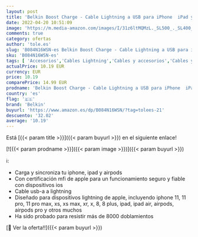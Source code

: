 ```yaml
---
layout: post
title: 'Belkin Boost Charge - Cable Lightning a USB para iPhone  iPad y AirPods  1 m  color blanco'
date: 2022-04-20 10:51:09
image: 'https://m.media-amazon.com/images/I/31z6ltMQMzL._SL500_._SL400_.jpg'
comments: true
category: ofertas
author: 'tole.es'
slug: 'B084N16WSN-es Belkin Boost Charge - Cable Lightning a USB para iPhone...'
sku: 'B084N16WSN-es'
tags: [ 'Accesorios','Cables Lightning','Cables y accesorios','Cables y conectores','Informática','belkin','ipad','iphone','🇪🇸', ]
actualPrice: 10.19 EUR
currency: EUR
price: 10.19
comparePrice: 14.99 EUR
prodname: 'Belkin Boost Charge - Cable Lightning a USB para iPhone  iPad y AirPods  1 m  color blanco'
country: 'es'
flag: '🇪🇸'
brand: 'Belkin'
buyurl: 'https://www.amazon.es/dp/B084N16WSN/?tag=tolees-21'
descuento: '32.02'
average: '10.19'
---
```


Está [{{< param title >}}]({{< param buyurl >}}) en el siguiente enlace!

[![{{< param prodname >}}]({{< param image >}})]({{< param buyurl >}})

ℹ️:

- Carga y sincroniza tu iphone, ipad y airpods
- Con certificación mfi de apple para un funcionamiento seguro y fiable con dispositivos ios
- Cable usb-a a lightning
- Diseñado para dispositivos lightning de apple, incluyendo iphone 11, 11 pro, 11 pro max, xs, xs max, xr, x, 8, 8 plus, ipad, ipad air, airpods, airpods pro y otros muchos
- Ha sido probado para resistir más de 8000 doblamientos

[🛒 Ver la oferta!!]({{< param buyurl >}})
